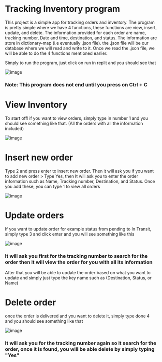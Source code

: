 # Tracking Inventory program


This project is a simple app for tracking orders and inventory. The program is pretty simple where we have 4 functions, these functions are view, insert, update,
and delete. The information provided for each order are name, tracking number, Date and time, destination, and status. The information are store in dictionary-map 
(i.e eventually .json file). the .json file will be our database where we will read and write to it. Once we read the .json file, we will be able to do the 4 functions
mentioned earlier.

Simply to run the program, just click on run in replit and you should see that


![image](https://user-images.githubusercontent.com/94146702/169750573-f29d5cb4-c5a3-4e81-93fb-81c995699d40.png)

### Note: This program does not end until you press on Ctrl + C

# View Inventory

To start off! if you want to view orders, simply type in number 1 and you should see something like that. (All the orders with all the information included)

![image](https://user-images.githubusercontent.com/94146702/169750366-f62369c6-401d-4fde-a182-1dc1586c0b90.png)

# Insert new order

Type 2 and press enter to insert new order. Then it will ask you if you want to add new order > Type Yes, then It will ask you to enter the order information such as
Name, Tracking number, Destination, and Status. Once you add these, you can type 1 to view all orders


![image](https://user-images.githubusercontent.com/94146702/169751764-422638c0-bdf1-45ca-b877-4d80387a2bbc.png)

# Update orders

If you want to update order for example status from pending to In Transit, simply type 3 and click enter and you will see something like this 

![image](https://user-images.githubusercontent.com/94146702/169752769-b40eb0f7-049f-4a0a-9e60-e25b93e5d95c.png)

### It will ask you first for the tracking number to search for the order then it will view the order for you with all its information

After that you will be able to update the order based on what you want to update and simply just type the key name such as (Destination, Status, or Name)

# Delete order

once the order is delivered and you want to delete it, simply type done 4 and you should see something like that 

![image](https://user-images.githubusercontent.com/94146702/169753190-fa8ce924-8117-405e-96f4-7a37548ec516.png)

### It will ask you for the tracking number again so it search for the order, once it is found, you will be able delete by simply typing "Yes"



